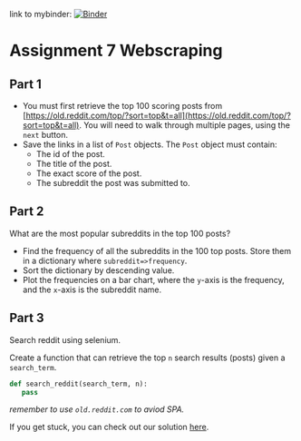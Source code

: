 link to mybinder: [![Binder](https://mybinder.org/badge_logo.svg)](https://mybinder.org/v2/gh/cba-dat-sem4-python-group/Assignment-7/master?filepath=Assignment-7.ipynb)
# Assignment 7 Webscraping

## Part 1

* You must first retrieve the top 100 scoring posts from [https://old.reddit.com/top/?sort=top&t=all](https://old.reddit.com/top/?sort=top&t=all). You will need to walk through multiple pages, using the `next` button.
* Save the links in a list of `Post` objects. The `Post` object must contain:
    * The id of the post.
    * The title of the post.
    * The exact score of the post.
    * The subreddit the post was submitted to. 

## Part 2

What are the most popular subreddits in the top 100 posts?

* Find the frequency of all the subreddits in the 100 top posts. Store them in a dictionary where `subreddit=>frequency`.
* Sort the dictionary by descending value. 
* Plot the frequencies on a bar chart, where the `y`-axis is the frequency, and the `x`-axis is the subreddit name.

## Part 3

Search reddit using selenium.

Create a function that can retrieve the top `n` search results (posts) given a `search_term`.

```python
def search_reddit(search_term, n):
   pass
```

*remember to use `old.reddit.com` to aviod SPA.*

If you get stuck, you can check out our solution [here](https://github.com/Thomas-Rosenkrans-Vestergaard/thomas-kristoffer-assignment-solution).
